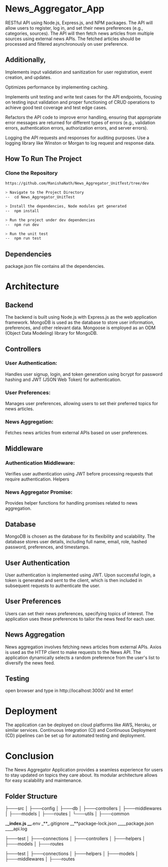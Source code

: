 # News_Aggregator_App

RESTful API using Node.js, Express.js, and NPM packages. The API will allow users to register, log in, and set their news preferences (e.g., categories, sources). The API will then fetch news articles from multiple sources using external news APIs. The fetched articles should be processed and filtered asynchronously on user preference.

## Additionally,

Implements input validation and sanitization for user registration, event creation, and updates.

Optimizes performance by implementing caching.

Implements unit testing and write test cases for the API endpoints, focusing on testing input validation and proper functioning of CRUD operations to achieve good test coverage and test edge cases.

Refactors the API code to improve error handling, ensuring that appropriate error messages are returned for different types of errors (e.g., validation errors, authentication errors, authorization errors, and server errors).

Logging the API requests and responses for auditing purposes. Use a logging library like Winston or Morgan to log request and response data.

## How To Run The Project

### Clone the Repository

```bash
https://github.com/ManishaNath/News_Aggregator_UnitTest/tree/dev

> Navigate to the Project Directory
--  cd News_Aggregator_UnitTest

> Install the dependencies, Node modules get generated
--  npm install

> Run the project under dev dependencies
--  npm run dev

> Run the unit test
--  npm run test
```

## Dependencies

package.json file contains all the dependencies.

# Architecture

## Backend

The backend is built using Node.js with Express.js as the web application framework. MongoDB is used as the database to store user information, preferences, and other relevant data. Mongoose is employed as an ODM (Object Data Modeling) library for MongoDB.

## Controllers

### User Authentication:

Handles user signup, login, and token generation using bcrypt for password hashing and JWT (JSON Web Token) for authentication.

### User Preferences:

Manages user preferences, allowing users to set their preferred topics for news articles.

### News Aggregation:

Fetches news articles from external APIs based on user preferences.

## Middleware

### Authentication Middleware:

Verifies user authentication using JWT before processing requests that require authentication.
Helpers

### News Aggregator Promise:

Provides helper functions for handling promises related to news aggregation.

## Database

MongoDB is chosen as the database for its flexibility and scalability. The database stores user details, including full name, email, role, hashed password, preferences, and timestamps.

## User Authentication

User authentication is implemented using JWT. Upon successful login, a token is generated and sent to the client, which is then included in subsequent requests to authenticate the user.

## User Preferences

Users can set their news preferences, specifying topics of interest. The application uses these preferences to tailor the news feed for each user.

## News Aggregation

News aggregation involves fetching news articles from external APIs. Axios is used as the HTTP client to make requests to the News API. The application dynamically selects a random preference from the user's list to diversify the news feed.

## Testing

open browser and type in http://localhost:3000/ and hit enter!

# Deployment

The application can be deployed on cloud platforms like AWS, Heroku, or similar services. Continuous Integration (CI) and Continuous Deployment (CD) pipelines can be set up for automated testing and deployment.

# Conclusion

The News Aggregator Application provides a seamless experience for users to stay updated on topics they care about. Its modular architecture allows for easy scalability and maintenance.

## Folder Structure



├───src
│   ├───config
│   ├───db
│   ├───controllers
│   ├───middlewares
│   ├───models
│   ├───routes
│   └───utils
│       ├───common

\_**\_index.js
\_\_**.env
\_**\_.gitignore
\_\_**package-lock.json
\_\_\_\_package.json
\_\_\_\_api.log

├───test
│ ├───connections
│ ├───controllers
│ ├───helpers
│ ├───models
│ ├───routes

├───test
│   ├───connections
│   ├───helpers
│   ├───models
│   ├───middlewares
│   ├───routes
